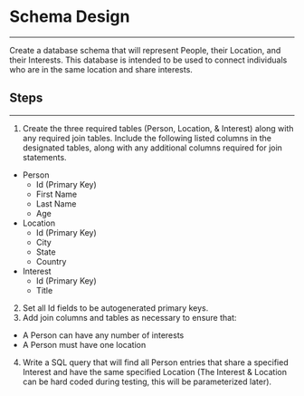 # Schema Design
---
Create a database schema that will represent People, their Location, and their Interests. This database is intended to be used to connect individuals who are in the same location and share interests.

## Steps
---
1. Create the three required tables (Person, Location, & Interest) along with any required join tables. Include the following listed columns in the designated tables, along with any additional columns required for join statements.
  * Person
    - Id (Primary Key)
    - First Name
    - Last Name
    - Age
  * Location
    - Id (Primary Key)
    - City
    - State
    - Country
  * Interest
    - Id (Primary Key)
    - Title
    
2. Set all Id fields to be autogenerated primary keys.
3. Add join columns and tables as necessary to ensure that:
  - A Person can have any number of interests
  - A Person must have one location
4. Write a SQL query that will find all Person entries that share a specified Interest and have the same specified Location (The Interest & Location can be hard coded during testing, this will be parameterized later).
